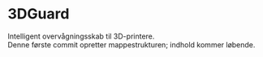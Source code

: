 # 3DGuard  
Intelligent overvågningsskab til 3D-printere.  
Denne første commit opretter mappestrukturen; indhold kommer løbende.
